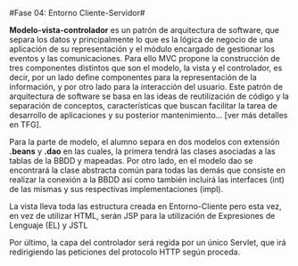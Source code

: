 #Fase 04: Entorno Cliente-Servidor#

**Modelo-vista-controlador** es un patrón de arquitectura de software, que separa los datos y principalmente lo que es la lógica de negocio de una aplicación de su representación y el módulo encargado de gestionar los eventos y las comunicaciones. Para ello MVC propone la construcción de tres componentes distintos que son el modelo, la vista y el controlador, es decir, por un lado define componentes para la representación de la información, y por otro lado para la interacción del usuario. Este patrón de arquitectura de software se basa en las ideas de reutilización de código y la separación de conceptos, características que buscan facilitar la tarea de desarrollo de aplicaciones y su posterior mantenimiento... [ver más detalles en TFG].

Para la parte de modelo, el alumno separa en dos modelos con extensión **.beans** y **.dao** en las cuales, la primera tendrá las clases asociadas a las tablas de la BBDD y mapeadas. Por otro lado, en el modelo dao se encontrará la clase abstracta común para todas las demás que consiste en realizar la conexión a la BBDD así como también incluirá las interfaces (int) de las mismas y sus respectivas implementaciones (impl).   

La vista lleva toda las estructura creada en Entorno-Cliente pero esta vez, en vez de utilizar HTML, serán JSP para la utilización de Expresiones de Lenguaje (EL) y JSTL

Por último, la capa del controlador será regida por un único Servlet, que irá redirigiendo las peticiones del protocolo HTTP según proceda. 

                    
